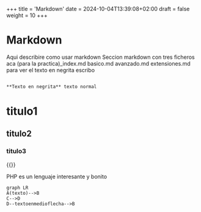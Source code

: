 +++
title = 'Markdown'
date = 2024-10-04T13:39:08+02:00
draft = false
weight = 10
+++

# Markdown

Aqui describire como usar markdown
Seccion markdown con tres ficheros aca
(para la practica)_index.md basico.md
avanzado.md
extensiones.md
para ver el texto en negrita escribo
```markdown

**Texto en negrita** texto normal
```
# titulo1
## titulo2
### titulo3


{{<youtube l401mf_cLwU>}}

PHP es un lenguaje interesante y bonito


```mermaid
graph LR
A(texto)-->B
C-->D
D--textoenmedioflecha-->B


```
